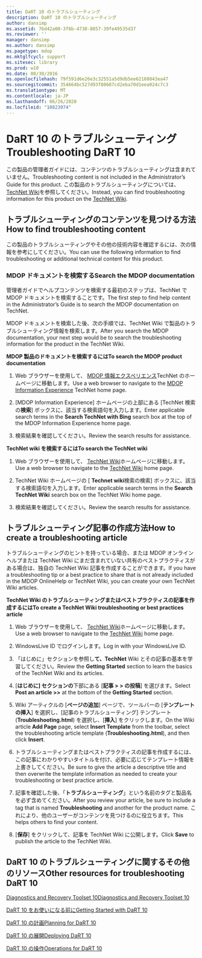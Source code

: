 ```yaml
---
title: DaRT 10 のトラブルシューティング
description: DaRT 10 のトラブルシューティング
author: dansimp
ms.assetid: 76d42a00-3f6b-4730-8857-39fe49535d37
ms.reviewer: ''
manager: dansimp
ms.author: dansimp
ms.pagetype: mdop
ms.mktglfcycl: support
ms.sitesec: library
ms.prod: w10
ms.date: 08/30/2016
ms.openlocfilehash: 79f591d6e26e3c32551a5d9db5ee62160843ea47
ms.sourcegitcommit: 354664bc527d93f80687cd2eba70d1eea024c7c3
ms.translationtype: MT
ms.contentlocale: ja-JP
ms.lasthandoff: 06/26/2020
ms.locfileid: "10823074"
---
```

# <span data-ttu-id="59fd7-103">DaRT 10 のトラブルシューティング</span><span class="sxs-lookup"><span data-stu-id="59fd7-103">Troubleshooting DaRT 10</span></span>


<span data-ttu-id="59fd7-104">この製品の管理者ガイドには、コンテンツのトラブルシューティングは含まれていません。</span><span class="sxs-lookup"><span data-stu-id="59fd7-104">Troubleshooting content is not included in the Administrator’s Guide for this product.</span></span> <span data-ttu-id="59fd7-105">この製品のトラブルシューティングについては、 [TechNet Wiki](https://go.microsoft.com/fwlink/p/?LinkId=224905)を参照してください。</span><span class="sxs-lookup"><span data-stu-id="59fd7-105">Instead, you can find troubleshooting information for this product on the [TechNet Wiki](https://go.microsoft.com/fwlink/p/?LinkId=224905).</span></span>

## <span data-ttu-id="59fd7-106">トラブルシューティングのコンテンツを見つける方法</span><span class="sxs-lookup"><span data-stu-id="59fd7-106">How to find troubleshooting content</span></span>


<span data-ttu-id="59fd7-107">この製品のトラブルシューティングやその他の技術内容を確認するには、次の情報を参考にしてください。</span><span class="sxs-lookup"><span data-stu-id="59fd7-107">You can use the following information to find troubleshooting or additional technical content for this product.</span></span>

### <span data-ttu-id="59fd7-108">MDOP ドキュメントを検索する</span><span class="sxs-lookup"><span data-stu-id="59fd7-108">Search the MDOP documentation</span></span>

<span data-ttu-id="59fd7-109">管理者ガイドでヘルプコンテンツを検索する最初のステップは、TechNet で MDOP ドキュメントを検索することです。</span><span class="sxs-lookup"><span data-stu-id="59fd7-109">The first step to find help content in the Administrator’s Guide is to search the MDOP documentation on TechNet.</span></span>

<span data-ttu-id="59fd7-110">MDOP ドキュメントを検索した後、次の手順では、TechNet Wiki で製品のトラブルシューティング情報を検索します。</span><span class="sxs-lookup"><span data-stu-id="59fd7-110">After you search the MDOP documentation, your next step would be to search the troubleshooting information for the product in the TechNet Wiki.</span></span>

**<span data-ttu-id="59fd7-111">MDOP 製品のドキュメントを検索するには</span><span class="sxs-lookup"><span data-stu-id="59fd7-111">To search the MDOP product documentation</span></span>**

1.  <span data-ttu-id="59fd7-112">Web ブラウザーを使用して、 [MDOP 情報エクスペリエンス](https://go.microsoft.com/fwlink/?LinkId=236032)TechNet のホームページに移動します。</span><span class="sxs-lookup"><span data-stu-id="59fd7-112">Use a web browser to navigate to the [MDOP Information Experience](https://go.microsoft.com/fwlink/?LinkId=236032) TechNet home page.</span></span>

2.  <span data-ttu-id="59fd7-113">[MDOP Information Experience] ホームページの上部にある [TechNet 検索の**検索**] ボックスに、該当する検索語句を入力します。</span><span class="sxs-lookup"><span data-stu-id="59fd7-113">Enter applicable search terms in the **Search TechNet with Bing** search box at the top of the MDOP Information Experience home page.</span></span>

3.  <span data-ttu-id="59fd7-114">検索結果を確認してください。</span><span class="sxs-lookup"><span data-stu-id="59fd7-114">Review the search results for assistance.</span></span>

**<span data-ttu-id="59fd7-115">TechNet wiki を検索するには</span><span class="sxs-lookup"><span data-stu-id="59fd7-115">To search the TechNet wiki</span></span>**

1.  <span data-ttu-id="59fd7-116">Web ブラウザーを使用して、 [TechNet Wiki](https://go.microsoft.com/fwlink/p/?LinkId=224905)ホームページに移動します。</span><span class="sxs-lookup"><span data-stu-id="59fd7-116">Use a web browser to navigate to the [TechNet Wiki](https://go.microsoft.com/fwlink/p/?LinkId=224905) home page.</span></span>

2.  <span data-ttu-id="59fd7-117">TechNet Wiki ホームページの [ **Technet wiki**検索の検索] ボックスに、該当する検索語句を入力します。</span><span class="sxs-lookup"><span data-stu-id="59fd7-117">Enter applicable search terms in the **Search TechNet Wiki** search box on the TechNet Wiki home page.</span></span>

3.  <span data-ttu-id="59fd7-118">検索結果を確認してください。</span><span class="sxs-lookup"><span data-stu-id="59fd7-118">Review the search results for assistance.</span></span>

## <span data-ttu-id="59fd7-119">トラブルシューティング記事の作成方法</span><span class="sxs-lookup"><span data-stu-id="59fd7-119">How to create a troubleshooting article</span></span>


<span data-ttu-id="59fd7-120">トラブルシューティングのヒントを持っている場合、または MDOP オンラインヘルプまたは TechNet Wiki にまだ含まれていない共有のベストプラクティスがある場合は、独自の TechNet Wiki 記事を作成することができます。</span><span class="sxs-lookup"><span data-stu-id="59fd7-120">If you have a troubleshooting tip or a best practice to share that is not already included in the MDOP OnlineHelp or TechNet Wiki, you can create your own TechNet Wiki articles.</span></span>

**<span data-ttu-id="59fd7-121">TechNet Wiki のトラブルシューティングまたはベストプラクティスの記事を作成するには</span><span class="sxs-lookup"><span data-stu-id="59fd7-121">To create a TechNet Wiki troubleshooting or best practices article</span></span>**

1.  <span data-ttu-id="59fd7-122">Web ブラウザーを使用して、 [TechNet Wiki](https://go.microsoft.com/fwlink/p/?LinkId=224905)ホームページに移動します。</span><span class="sxs-lookup"><span data-stu-id="59fd7-122">Use a web browser to navigate to the [TechNet Wiki](https://go.microsoft.com/fwlink/p/?LinkId=224905) home page.</span></span>

2.  <span data-ttu-id="59fd7-123">WindowsLive ID でログインします。</span><span class="sxs-lookup"><span data-stu-id="59fd7-123">Log in with your WindowsLive ID.</span></span>

3.  <span data-ttu-id="59fd7-124">「はじめに」セクションを参照し**て、TechNet** Wiki とその記事の基本を学習してください。</span><span class="sxs-lookup"><span data-stu-id="59fd7-124">Review the **Getting Started** section to learn the basics of the TechNet Wiki and its articles.</span></span>

4.  <span data-ttu-id="59fd7-125">[**はじめに] セクションの**下部にある [**記事 &gt; &gt; の投稿**] を選びます。</span><span class="sxs-lookup"><span data-stu-id="59fd7-125">Select **Post an article &gt;&gt;** at the bottom of the **Getting Started** section.</span></span>

5.  <span data-ttu-id="59fd7-126">Wiki アーティクルの [**ページの追加**] ページで、ツールバーの [**テンプレートの挿入**] を選択し、[記事のトラブルシューティング] テンプレート (**Troubleshooting.html**) を選択し、[**挿入**] をクリックします。</span><span class="sxs-lookup"><span data-stu-id="59fd7-126">On the Wiki article **Add Page** page, select **Insert Template** from the toolbar, select the troubleshooting article template (**Troubleshooting.html**), and then click **Insert**.</span></span>

6.  <span data-ttu-id="59fd7-127">トラブルシューティングまたはベストプラクティスの記事を作成するには、この記事にわかりやすいタイトルを付け、必要に応じてテンプレート情報を上書きしてください。</span><span class="sxs-lookup"><span data-stu-id="59fd7-127">Be sure to give the article a descriptive title and then overwrite the template information as needed to create your troubleshooting or best practice article.</span></span>

7.  <span data-ttu-id="59fd7-128">記事を確認した後、「**トラブルシューティング**」という名前のタグと製品名を必ず含めてください。</span><span class="sxs-lookup"><span data-stu-id="59fd7-128">After you review your article, be sure to include a tag that is named **Troubleshooting** and another for the product name.</span></span> <span data-ttu-id="59fd7-129">これにより、他のユーザーがコンテンツを見つけるのに役立ちます。</span><span class="sxs-lookup"><span data-stu-id="59fd7-129">This helps others to find your content.</span></span>

8.  <span data-ttu-id="59fd7-130">[**保存**] をクリックして、記事を TechNet Wiki に公開します。</span><span class="sxs-lookup"><span data-stu-id="59fd7-130">Click **Save** to publish the article to the TechNet Wiki.</span></span>

## <span data-ttu-id="59fd7-131">DaRT 10 のトラブルシューティングに関するその他のリソース</span><span class="sxs-lookup"><span data-stu-id="59fd7-131">Other resources for troubleshooting DaRT 10</span></span>


[<span data-ttu-id="59fd7-132">Diagnostics and Recovery Toolset 10</span><span class="sxs-lookup"><span data-stu-id="59fd7-132">Diagnostics and Recovery Toolset 10</span></span>](index.md)

[<span data-ttu-id="59fd7-133">DaRT 10 をお使いになる前に</span><span class="sxs-lookup"><span data-stu-id="59fd7-133">Getting Started with DaRT 10</span></span>](getting-started-with-dart-10.md)

[<span data-ttu-id="59fd7-134">DaRT 10 の計画</span><span class="sxs-lookup"><span data-stu-id="59fd7-134">Planning for DaRT 10</span></span>](planning-for-dart-10.md)

[<span data-ttu-id="59fd7-135">DaRT 10 の展開</span><span class="sxs-lookup"><span data-stu-id="59fd7-135">Deploying DaRT 10</span></span>](deploying-dart-10.md)

[<span data-ttu-id="59fd7-136">DaRT 10 の操作</span><span class="sxs-lookup"><span data-stu-id="59fd7-136">Operations for DaRT 10</span></span>](operations-for-dart-10.md)

 

 





